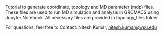 Tutorial to generate coordinate, topology and MD parameter (mdp) files. 
These files are used to run MD simulation and analysis in GROMACS using Jupyter Notebook.
All necessary files are provided in topology_files folder. 


For questions, feel free to
Contact: Nitesh Kumar, nitesh.kumar@wsu.edu
